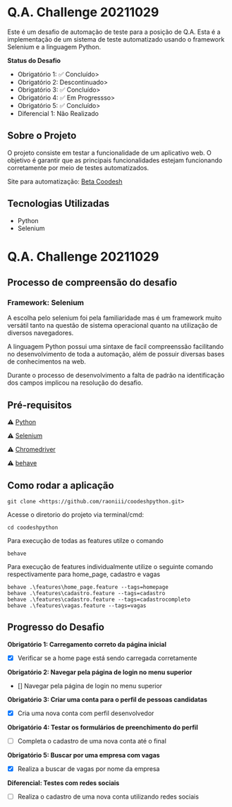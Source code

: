 # Q.A. Challenge 20211029

Este é um desafio de automação de teste para a posição de Q.A. Esta é a implementação de um sistema de teste automatizado usando o framework Selenium e a linguagem Python.

**Status do Desafio**
- Obrigatório 1: ✅ Concluído>
- Obrigatório 2: Descontinuado>
- Obrigatório 3: ✅ Concluído>
- Obrigatório 4: ✅ Em Progressso>
- Obrigatório 5: ✅ Concluído>
- Diferencial 1: Não Realizado

## Sobre o Projeto

O projeto consiste em testar a funcionalidade de um aplicativo web. O objetivo é garantir que as principais funcionalidades estejam funcionando corretamente por meio de testes automatizados.

Site para automatização:
[Beta Coodesh](https://beta.coodesh.com/)

## Tecnologias Utilizadas

- Python
- Selenium

# Q.A. Challenge 20211029

## Processo de compreensão do desafio

### Framework: Selenium

A escolha pelo selenium foi pela familiaridade mas é um framework muito versátil tanto na questão de sistema operacional quanto na utilização de diversos navegadores.

A linguagem Python possui uma sintaxe de facil compreenssão facilitando no desenvolvimento de toda  a automação, além de possuir diversas bases de conhecimentos na web.

Durante o processo de desenvolvimento a falta de padrão na identificação dos campos implicou na resolução do desafio.


## Pré-requisitos

:warning: [Python](https://www.python.org/ftp/python/3.11.4/python-3.11.4-amd64.exe)

:warning: [Selenium](https://pypi.org/project/selenium/)

:warning: [Chromedriver](https://chromedriver.chromium.org/downloads)

:warning: [behave](https://behave.readthedocs.io/en/latest/install/)

## Como rodar a aplicação

```
git clone <https://github.com/raoniii/coodeshpython.git>

```


Acesse o diretorio do projeto via terminal/cmd:

```
cd coodeshpython

```

Para execução de todas as features utilze o comando

```
behave

```
Para execução de features individualmente utilize o seguinte comando respectivamente para home_page, cadastro e vagas

```
behave .\features\home_page.feature --tags=homepage
behave .\features\cadastro.feature --tags=cadastro
behave .\features\cadastro.feature --tags=cadastrocompleto
behave .\features\vagas.feature --tags=vagas

```


## Progresso do Desafio

**Obrigatório 1: Carregamento correto da página inicial**
- [x] Verificar se a home page está sendo carregada corretamente

**Obrigatório 2: Navegar pela página de login no menu superior**
- [] Navegar pela página de login no menu superior

**Obrigatório 3: Criar uma conta para o perfil de pessoas candidatas**
- [x] Cria uma nova conta com perfil desenvolvedor

**Obrigatório 4: Testar os formulários de preenchimento do perfil**
- [ ] Completa o cadastro de uma nova conta até o final

**Obrigatório 5: Buscar por uma empresa com vagas**
- [x] Realiza a buscar de vagas por nome da empresa 

**Diferencial: Testes com redes sociais**
- [ ] Realiza o cadastro de uma nova conta utilizando redes sociais
